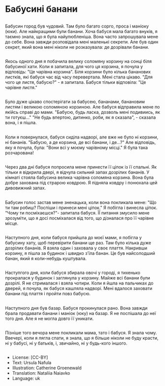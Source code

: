 # Бабусині банани

##
Бабусин город був чудовий. Там було багато сорго, проса і маніоку (юки). Але найкращими були банани. Хоча бабуся мала багато внуків, я таємно знала, що я була найулюбленіша. Вона часто запрошувала мене до себе. Вона завжди розповідала мені маленькі секрети. Але був один секрет, який вона мені ніколи не розказувала: де дозрівали банани.

##
Якось одного дня я побачила велику соломяну корзину на сонці біля бабусиної хати. Коли я запитала, для чого ця корзина, я почула у відповідь: "Це чарівна корзина". Біля корзини було кілька бананових листків, які бабуся час від часу перевертала. Мені стала цікаво. "Для чого це листя, бабусю?" - я запитала. Бабуся тільки відповіла: "Це чарівне листя."

##
Було дуже цікаво спостерігати за бабусею, бананами, банановим листям і великою соломяною корзиною. Але бабуся відправила мене по якійсь справі до мами. "Бабусю, будь ласка, дозволь мені подивиись, як ти готуєш..." "Не будь впертою, дитинко, роби, як я сказала", - сказала вона, і я пішла.

##
Коли я повернулася, бабуся сиділа надворі, але вже не було ні корзини, ні бананів. "Бабусю, а де корзина, де всі банани, і де...?" Але відповідь, яку я почула, була: "Вони всі у моєму чарівному місці." Я була така розчарована!

##
Через два дні бабуся попросила мене принести її ціпок із її спальні. Як тільки я відкрила двері, я відчула сильний запах дозрілих бананів. У кімнаті стояла бабусина велика чарівна соломяна корзина. Вона була добре захована під страрою ковдрою. Я підняла ковдру і понюхала цей дивовижний запах.

##
Бабусин голос застав мене зненацька, коли вона покликала мене: "Що ти там робиш? Поспіши і принеси мені ціпок." Я побігла і винесла ціпок. "Чому ти посміхаєшся?"- запитала бабуся. ЇЇ питання змусило мене зрозуміти, що я досі посміхалася від того, що дізналася про її чарівне місце.

##
Наступного дня, коли бабуся прийшла до моєї мами, я побігла у бабусину хату, щоб перевірити банани ще раз. Там було кілька дуже дозрілих бананів. Я взяла один і заховала у своє плаття. Накривши корзину, я пішла за будинок і швидко з'їла банан. Це був найсолодший банан, який я коли-небудь куштувала.

##
Наступгого дня, коли бабуся збирала овочі у городі, я тихенько прокралася у будинок і заглянула у корзину. Майже всі банани були дозрілі. Я не стрималася і взяла чотири. Коли я йшла на пальчиках до дверей, я почула, як бабуся кашляла надворі. Мені вдалося заховати банани під плаття і пройти повз бабусю.

##
Наступного дня був базар. Бабуся прокинулася рано. Вона завжди брала продавати банани і маніок (юку) на базар. Я не поспішала до неї того дня. Але я не могла довго її уникати.

##
Пізніше того вечора мене покликали мама, тато і бабуся. Я знала чому. Ввечері, коли я лягла спати, я знала, що я більше ніколи не буду красти, ні у бабусі, ні у батьків, і, звичайно, ні у будь-кого іншого.

##
* License: [CC-BY]
* Text: Ursula Nafula
* Illustration: Catherine Groenewald
* Translation: Nataliia Naiavko
* Language: uk
